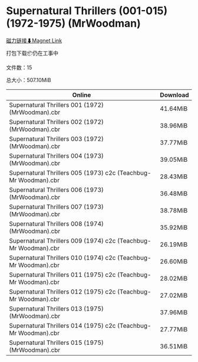 # Supernatural Thrillers (001-015)(1972-1975) (MrWoodman)

[磁力链接⬇Magnet Link](magnet:?xt=urn:btih:6bf95cf19434915b0f7e78857adcd37d048df55f&dn=Supernatural%20Thrillers%20%28001-015%29%281972-1975%29%20%28MrWoodman%29)

打包下载📦仍在工事中

文件数：15

总大小：507.10MiB

Online | Download
--- | ---
Supernatural Thrillers 001 (1972) (MrWoodman).cbr | 41.64MiB
Supernatural Thrillers 002 (1972) (MrWoodman).cbr | 38.96MiB
Supernatural Thrillers 003 (1972) (MrWoodman).cbr | 37.77MiB
Supernatural Thrillers 004 (1973) (MrWoodman).cbr | 39.05MiB
Supernatural Thrillers 005 (1973) c2c (Teachbug-Mr Woodman).cbr | 28.43MiB
Supernatural Thrillers 006 (1973) (MrWoodman).cbr | 36.48MiB
Supernatural Thrillers 007 (1973) (MrWoodman).cbr | 38.78MiB
Supernatural Thrillers 008 (1974) (MrWoodman).cbr | 35.92MiB
Supernatural Thrillers 009 (1974) c2c (Teachbug-Mr Woodman).cbr | 26.19MiB
Supernatural Thrillers 010 (1974) c2c (Teachbug-Mr Woodman).cbr | 26.60MiB
Supernatural Thrillers 011 (1975) c2c (Teachbug-Mr Woodman).cbr | 28.02MiB
Supernatural Thrillers 012 (1975) c2c (Teachbug-Mr Woodman).cbr | 27.02MiB
Supernatural Thrillers 013 (1975) (MrWoodman).cbr | 37.96MiB
Supernatural Thrillers 014 (1975) c2c (Teachbug-Mr Woodman).cbr | 27.77MiB
Supernatural Thrillers 015 (1975) (MrWoodman).cbr | 36.51MiB